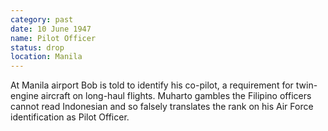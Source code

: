 ```yaml
---
category: past
date: 10 June 1947
name: Pilot Officer
status: drop
location: Manila
---
```

At Manila airport  Bob is told to identify his co-pilot, a requirement for twin-engine aircraft on long-haul flights. Muharto gambles the Filipino officers cannot read Indonesian and so falsely translates the rank on his Air Force identification as Pilot Officer.
